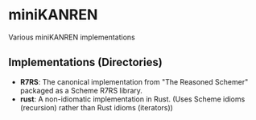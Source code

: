 # miniKANREN
Various miniKANREN implementations

## Implementations (Directories)
- **R7RS**: The canonical implementation from "The Reasoned Schemer" packaged as a Scheme R7RS library.
- **rust**: A non-idiomatic implementation in Rust. (Uses Scheme idioms (recursion) rather than Rust idioms (iterators))
